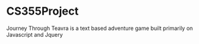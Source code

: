 # CS355Project

Journey Through Teavra is a text based adventure game built primarily on Javascript and Jquery
